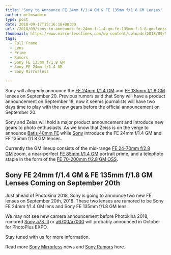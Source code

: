 ```yaml
---
title: 'Sony to Announce FE 24mm f/1.4 GM & FE 135mm f/1.8 GM Lenses'
author: mrtmsadmin
type: post
date: 2018-09-17T15:16:18+00:00
url: /2018/09/sony-to-announce-fe-24mm-f-1-4-gm-fe-135mm-f-1-8-gm-lenses/
thumbnail: https://www.mirrorlesstimes.com/wp-content/uploads/2018/09/Sony-FE-Lenses.jpg
tags:
  - Full Frame
  - Lens
  - Prime
  - Rumors
  - Sony FE 135mm f/1.8 GM
  - Sony FE 24mm f/1.4 GM
  - Sony Mirrorless

---
```

Sony will allegedly announce the <a href="https://www.mirrorlesstimes.com/tag/sony-fe-24mm-f-1-4-gm/" target="_blank" rel="noopener">FE 24mm f/1.4 GM</a> and <a href="https://www.mirrorlesstimes.com/tag/sony-fe-135mm-f-1-8-gm/" target="_blank" rel="noopener">FE 135mm f/1.8 GM</a> lenses on September 20. Previous rumors said that Sony will have a product announcement on September 18, now it seems journalists will have two days time to play with the new gears before the official announcement on September 20.

Sony and Zeiss will hold a major product announcement and introduce new gears to photo enthusiasts. As we know that Zeiss is on the verge to announce <a href="https://www.mirrorlesstimes.com/tag/zeiss-batis-40mm-f-2-cf-fe/" target="_blank" rel="noopener">Batis 40mm FE</a> while [Sony][1] introduce the FE 24mm f/1.4 GM and FE 135mm f/1.8 GM lenses.

Currently the GM lineup consists of the mid-range <a href="https://www.amazon.com/Sony-FE-24-70mm-2-8-Lens/dp/B01BESQYJW/?tag=daicamnew-20" target="_blank" rel="nofollow noopener" data-amzn-asin="B01BESQYJW">FE 24-70mm f/2.8 GM</a> zoom, a near-perfect <a href="https://www.amazon.com/Sony-FE-85mm-1-4-Lens/dp/B01BESR5KO/?tag=daicamnew-20" target="_blank" rel="nofollow noopener" data-amzn-asin="B01BESR5KO">FE 85mm f/1.4 GM</a> portrait prime, and a telephoto staple in the form of the <a href="https://www.amazon.com/Sony-70-200mm-2-8-OSS-Lens/dp/B01IDQEQ34/?tag=daicamnew-20" target="_blank" rel="nofollow noopener" data-amzn-asin="B01IDQEQ34">FE 70-200mm f/2.8 GM OSS</a>.<!--more-->

## Sony FE 24mm f/1.4 GM & FE 135mm f/1.8 GM Lenses Coming on September 20th

Just ahead of Photokina 2018, Sony is going to announce two new FE lenses on September 20th, 2018. These two lenses are rumored to be Sony FE 24mm f/1.4 GM lens and Sony FE 135mm f/1.8 GM lens.

We may not see new camera announcement before Photokina 2018, rumored <a href="https://www.mirrorlesstimes.com/tag/sony-a7s-iii/" target="_blank" rel="noopener">Sony a7S III</a> or <a href="https://www.mirrorlesstimes.com/tag/sony-a6700/" target="_blank" rel="noopener">a6700/a7000</a> will probably announced in October for PhotoPlus EXPO.

Stay tuned with us for more information.

Read more <a href="https://www.mirrorlesstimes.com/tag/sony-mirrorless/" target="_blank" rel="noopener">Sony Mirrorless</a> news and <a href="https://www.dailycameranews.com/tag/sony-rumors/" target="_blank" rel="noopener">Sony Rumors</a> here.

 [1]: https://www.dailycameranews.com/category/sony/